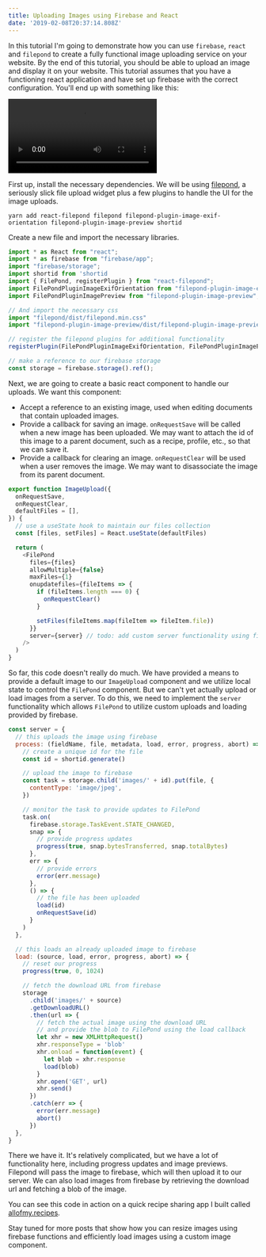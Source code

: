 ```yaml
---
title: Uploading Images using Firebase and React
date: '2019-02-08T20:37:14.808Z'
---
```


In this tutorial I'm going to demonstrate how you can use `firebase`, `react` and `filepond` to create a fully functional image uploading service on your website. By the end of this tutorial, you should be able to upload an image and display it on your website. This tutorial assumes that you have a functioning react application and have set up firebase with the correct configuration. You'll end up with something like this:

<div class="video">
<video autoplay="true" loop="true">
  <source type="video/mp4" src="./demo.m4v"></source>
</video>
</div>

First up, install the necessary dependencies. We will be using [filepond](https://pqina.nl/filepond/), a seriously slick file upload widget plus a few plugins to handle the UI for the image uploads.

```
yarn add react-filepond filepond filepond-plugin-image-exif-orientation filepond-plugin-image-preview shortid
```

Create a new file and import the necessary libraries.

```javascript
import * as React from "react";
import * as firebase from "firebase/app";
import "firebase/storage";
import shortid from 'shortid
import { FilePond, registerPlugin } from "react-filepond";
import FilePondPluginImageExifOrientation from "filepond-plugin-image-exif-orientation";
import FilePondPluginImagePreview from "filepond-plugin-image-preview";

// And import the necessary css
import "filepond/dist/filepond.min.css"
import "filepond-plugin-image-preview/dist/filepond-plugin-image-preview.css";

// register the filepond plugins for additional functionality
registerPlugin(FilePondPluginImageExifOrientation, FilePondPluginImagePreview);

// make a reference to our firebase storage
const storage = firebase.storage().ref();
```

Next, we are going to create a basic react component to handle our uploads. We want this component:

- Accept a reference to an existing image, used when editing documents that contain uploaded images.
- Provide a callback for saving an image. `onRequestSave` will be called when a new image has been uploaded. We may want to attach the id of this image to a parent document, such as a recipe, profile, etc., so that we can save it.
- Provide a callback for clearing an image. `onRequestClear` will be used when a user removes the image. We may want to disassociate the image from its parent document.

```javascript
export function ImageUpload({
  onRequestSave,
  onRequestClear,
  defaultFiles = [],
}) {
  // use a useState hook to maintain our files collection
  const [files, setFiles] = React.useState(defaultFiles)

  return (
    <FilePond
      files={files}
      allowMultiple={false}
      maxFiles={1}
      onupdatefiles={fileItems => {
        if (fileItems.length === 0) {
          onRequestClear()
        }

        setFiles(fileItems.map(fileItem => fileItem.file))
      }}
      server={server} // todo: add custom server functionality using firebase
    />
  )
}
```

So far, this code doesn't really do much. We have provided a means to provide a default image to our `ImageUpload` component and we utilize local state to control the `FilePond` component. But we can't yet actually upload or load images from a server. To do this, we need to implement the `server` functionality which allows `FilePond` to utilize custom uploads and loading provided by firebase.

```javascript
const server = {
  // this uploads the image using firebase
  process: (fieldName, file, metadata, load, error, progress, abort) => {
    // create a unique id for the file
    const id = shortid.generate()

    // upload the image to firebase
    const task = storage.child('images/' + id).put(file, {
      contentType: 'image/jpeg',
    })

    // monitor the task to provide updates to FilePond
    task.on(
      firebase.storage.TaskEvent.STATE_CHANGED,
      snap => {
        // provide progress updates
        progress(true, snap.bytesTransferred, snap.totalBytes)
      },
      err => {
        // provide errors
        error(err.message)
      },
      () => {
        // the file has been uploaded
        load(id)
        onRequestSave(id)
      }
    )
  },

  // this loads an already uploaded image to firebase
  load: (source, load, error, progress, abort) => {
    // reset our progress
    progress(true, 0, 1024)

    // fetch the download URL from firebase
    storage
      .child('images/' + source)
      .getDownloadURL()
      .then(url => {
        // fetch the actual image using the download URL
        // and provide the blob to FilePond using the load callback
        let xhr = new XMLHttpRequest()
        xhr.responseType = 'blob'
        xhr.onload = function(event) {
          let blob = xhr.response
          load(blob)
        }
        xhr.open('GET', url)
        xhr.send()
      })
      .catch(err => {
        error(err.message)
        abort()
      })
  },
}
```

There we have it. It's relatively complicated, but we have a lot of functionality here, including progress updates and image previews. Filepond will pass the image to firebase, which will then upload it to our server. We can also load images from firebase by retrieving the download url and fetching a blob of the image.

You can see this code in action on a quick recipe sharing app I built called [allofmy.recipes](http://allofmy.recipes).

Stay tuned for more posts that show how you can resize images using firebase functions and efficiently load images using a custom image component.
